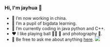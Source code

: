 ### Hi, I'm jayhua 👋

- 🔭 I’m now working in china.
- 🌱 I’m a pupil of bigdata learning. 
- 🤔 I’m currently coding in java python and C++.
- ❤️ I like playing ball 🏀🎳	🏸 and photography 📸.
- 💬 Be free to ask me about anything [here](https://github.com/JayITH/JayITH/issues).
![](https://raw.githubusercontent.com/thinkingthigh/thinkingthigh/main/assets/github-contribution-grid-snake.svg)
